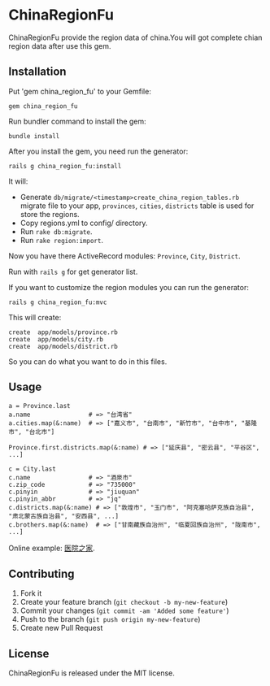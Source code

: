 # ChinaRegionFu

ChinaRegionFu provide the region data of china.You will got complete chian region data after use this gem.
       

## Installation

Put 'gem china_region_fu' to your Gemfile:

    gem china_region_fu

Run bundler command to install the gem:

    bundle install

After you install the gem, you need run the generator:

    rails g china_region_fu:install
   
   It will:
   * Generate `db/migrate/<timestamp>create_china_region_tables.rb` migrate file to your app, `provinces`, `cities`, `districts` table is used for store the regions.
   * Copy regions.yml to config/ directory.
   * Run `rake db:migrate`.
   * Run `rake region:import`.

   Now you have there ActiveRecord modules: `Province`, `City`, `District`.
   
   Run with `rails g` for get generator list.

If you want to customize the region modules you can run the generator:

    rails g china_region_fu:mvc

   This will create:
   
    create  app/models/province.rb
    create  app/models/city.rb
    create  app/models/district.rb

   So you can do what you want to do in this files.
   
## Usage

    a = Province.last
    a.name                # => "台湾省"
    a.cities.map(&:name)  # => ["嘉义市", "台南市", "新竹市", "台中市", "基隆市", "台北市"]
    
    Province.first.districts.map(&:name) # => ["延庆县", "密云县", "平谷区", ...]
    
    c = City.last
    c.name                # => "酒泉市"
    c.zip_code            # => "735000"
    c.pinyin              # => "jiuquan"
    c.pinyin_abbr         # => "jq"
    c.districts.map(&:name) # => ["敦煌市", "玉门市", "阿克塞哈萨克族自治县", "肃北蒙古族自治县", "安西县", ...]
    c.brothers.map(&:name)  # => ["甘南藏族自治州", "临夏回族自治州", "陇南市", ...]
    
  Online example: [医院之家](http://www.yihub.com/ "医院").

## Contributing

1. Fork it
2. Create your feature branch (`git checkout -b my-new-feature`)
3. Commit your changes (`git commit -am 'Added some feature'`)
4. Push to the branch (`git push origin my-new-feature`)
5. Create new Pull Request

## License

ChinaRegionFu is released under the MIT license.

